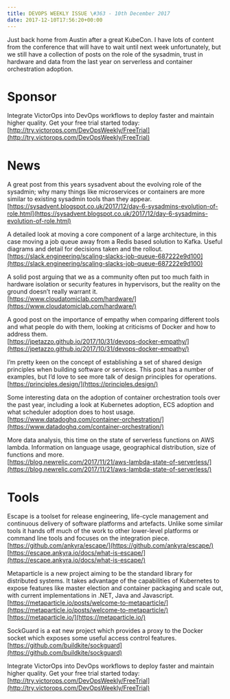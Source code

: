 ```yaml
---
title: DEVOPS WEEKLY ISSUE \#363 - 10th December 2017 
date: 2017-12-10T17:56:20+00:00
---
```


Just back home from Austin after a great KubeCon. I have lots of content from the conference that will have to wait until next week unfortunately, but we still have a collection of posts on the role of the sysadmin, trust  in hardware and data from the last year on serverless and container orchestration adoption.


Sponsor
======

Integrate VictorOps into DevOps workflows to deploy faster and maintain higher quality. Get your free trial started today:
<br>[http://try.victorops.com/DevOpsWeekly/FreeTrial](http://try.victorops.com/DevOpsWeekly/FreeTrial)


News
====

A great post from this years sysadvent about the evolving role of the sysadmin; why many things like microservices or containers are more similar to existing sysadmin tools than they appear.
<br>[https://sysadvent.blogspot.co.uk/2017/12/day-6-sysadmins-evolution-of-role.html](https://sysadvent.blogspot.co.uk/2017/12/day-6-sysadmins-evolution-of-role.html)


A detailed look at moving a core component of a large architecture, in this case moving a job queue away from a Redis based solution to Kafka. Useful diagrams and detail for decisions taken and the rollout.
<br>[https://slack.engineering/scaling-slacks-job-queue-687222e9d100](https://slack.engineering/scaling-slacks-job-queue-687222e9d100)


A solid post arguing that we as a community often put too much faith in hardware isolation or security features in hypervisors, but the reality on the ground doesn’t really warrant it.
<br>[https://www.cloudatomiclab.com/hardware/](https://www.cloudatomiclab.com/hardware/)


A good post on the importance of empathy when comparing different tools and what people do with them, looking at criticisms of Docker and how to address them.
<br>[https://jpetazzo.github.io/2017/10/31/devops-docker-empathy/](https://jpetazzo.github.io/2017/10/31/devops-docker-empathy/)


I’m pretty keen on the concept of establishing a set of shared design principles when building software or services. This post has a number of examples, but I’d love to see more talk of design principles for operations.
<br>[https://principles.design/](https://principles.design/)


Some interesting data on the adoption of container orchestration tools over the past year, including a look at Kubernetes adoption, ECS adoption and what scheduler adoption does to host usage.
<br>[https://www.datadoghq.com/container-orchestration/](https://www.datadoghq.com/container-orchestration/)


More data analysis, this time on the state of serverless functions on AWS lambda. Information on language usage, geographical distribution, size of functions and more.
<br>[https://blog.newrelic.com/2017/11/21/aws-lambda-state-of-serverless/](https://blog.newrelic.com/2017/11/21/aws-lambda-state-of-serverless/)


Tools
=====

Escape is a toolset for release engineering, life-cycle management and continuous delivery of software platforms and artefacts. Unlike some similar tools it hands off much of the work to other lower-level platforms or command line tools and focuses on the integration piece.
<br>[https://github.com/ankyra/escape/](https://github.com/ankyra/escape/)
<br>[https://escape.ankyra.io/docs/what-is-escape/](https://escape.ankyra.io/docs/what-is-escape/)


Metaparticle is a new project aiming to be the standard library for distributed systems. It takes advantage of the capabilities of Kubernetes to expose features like master election and container packaging and scale out, with current implementations in .NET, Java and Javascript.
<br>[https://metaparticle.io/posts/welcome-to-metaparticle/](https://metaparticle.io/posts/welcome-to-metaparticle/)
<br>[https://metaparticle.io/](https://metaparticle.io/)


SockGuard is a eat new project which provides a proxy to the Docker socket which exposes some useful access control features.
<br>[https://github.com/buildkite/sockguard](https://github.com/buildkite/sockguard)


Integrate VictorOps into DevOps workflows to deploy faster and maintain higher quality. Get your free trial started today:
<br>[http://try.victorops.com/DevOpsWeekly/FreeTrial](http://try.victorops.com/DevOpsWeekly/FreeTrial)




